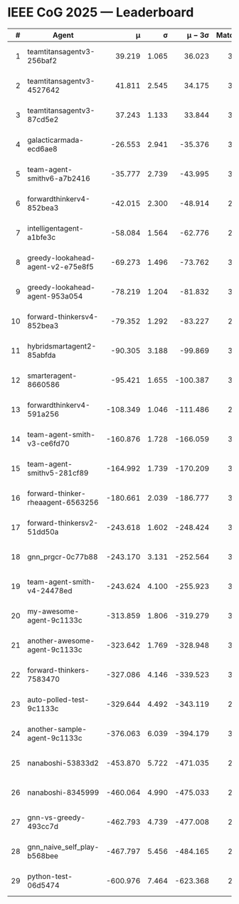 # IEEE CoG 2025 — Leaderboard

| # | Agent | μ | σ | μ − 3σ | Matches | Updated |
|---:|---|---:|---:|---:|---:|---|
| 1 | teamtitansagentv3-256baf2 | 39.219 | 1.065 | 36.023 | 3592 | 2025-08-18 14:16 |
| 2 | teamtitansagentv3-4527642 | 41.811 | 2.545 | 34.175 | 3640 | 2025-08-18 14:16 |
| 3 | teamtitansagentv3-87cd5e2 | 37.243 | 1.133 | 33.844 | 3272 | 2025-08-18 14:16 |
| 4 | galacticarmada-ecd6ae8 | -26.553 | 2.941 | -35.376 | 3520 | 2025-08-18 14:16 |
| 5 | team-agent-smithv6-a7b2416 | -35.777 | 2.739 | -43.995 | 3320 | 2025-08-18 14:16 |
| 6 | forwardthinkerv4-852bea3 | -42.015 | 2.300 | -48.914 | 2708 | 2025-08-18 14:16 |
| 7 | intelligentagent-a1bfe3c | -58.084 | 1.564 | -62.776 | 2704 | 2025-08-18 14:16 |
| 8 | greedy-lookahead-agent-v2-e75e8f5 | -69.273 | 1.496 | -73.762 | 3416 | 2025-08-18 14:16 |
| 9 | greedy-lookahead-agent-953a054 | -78.219 | 1.204 | -81.832 | 3296 | 2025-08-18 14:16 |
| 10 | forward-thinkersv4-852bea3 | -79.352 | 1.292 | -83.227 | 2817 | 2025-08-18 14:16 |
| 11 | hybridsmartagent2-85abfda | -90.305 | 3.188 | -99.869 | 3323 | 2025-08-18 14:16 |
| 12 | smarteragent-8660586 | -95.421 | 1.655 | -100.387 | 3003 | 2025-08-18 14:16 |
| 13 | forwardthinkerv4-591a256 | -108.349 | 1.046 | -111.486 | 2943 | 2025-08-18 14:16 |
| 14 | team-agent-smith-v3-ce6fd70 | -160.876 | 1.728 | -166.059 | 3732 | 2025-08-18 14:16 |
| 15 | team-agent-smithv5-281cf89 | -164.992 | 1.739 | -170.209 | 3440 | 2025-08-18 14:16 |
| 16 | forward-thinker-rheaagent-6563256 | -180.661 | 2.039 | -186.777 | 3102 | 2025-08-18 14:16 |
| 17 | forward-thinkersv2-51dd50a | -243.618 | 1.602 | -248.424 | 3382 | 2025-08-18 14:16 |
| 18 | gnn_prgcr-0c77b88 | -243.170 | 3.131 | -252.564 | 3390 | 2025-08-18 14:16 |
| 19 | team-agent-smith-v4-24478ed | -243.624 | 4.100 | -255.923 | 3692 | 2025-08-18 14:16 |
| 20 | my-awesome-agent-9c1133c | -313.859 | 1.806 | -319.279 | 3580 | 2025-08-18 14:16 |
| 21 | another-awesome-agent-9c1133c | -323.642 | 1.769 | -328.948 | 3720 | 2025-08-18 14:16 |
| 22 | forward-thinkers-7583470 | -327.086 | 4.146 | -339.523 | 3040 | 2025-08-18 14:16 |
| 23 | auto-polled-test-9c1133c | -329.644 | 4.492 | -343.119 | 2720 | 2025-08-18 14:16 |
| 24 | another-sample-agent-9c1133c | -376.063 | 6.039 | -394.179 | 3100 | 2025-08-18 14:16 |
| 25 | nanaboshi-53833d2 | -453.870 | 5.722 | -471.035 | 2660 | 2025-08-18 14:16 |
| 26 | nanaboshi-8345999 | -460.064 | 4.990 | -475.033 | 2920 | 2025-08-18 14:16 |
| 27 | gnn-vs-greedy-493cc7d | -462.793 | 4.739 | -477.008 | 2800 | 2025-08-18 14:16 |
| 28 | gnn_naive_self_play-b568bee | -467.797 | 5.456 | -484.165 | 2880 | 2025-08-18 14:16 |
| 29 | python-test-06d5474 | -600.976 | 7.464 | -623.368 | 2710 | 2025-08-18 14:16 |
